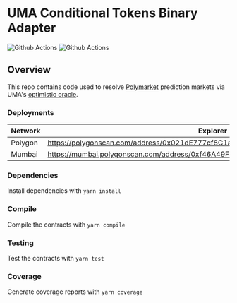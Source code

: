 # UMA Conditional Tokens Binary Adapter

![Github Actions](https://github.com/Polymarket/uma-conditional-tokens-adapter/workflows/Tests/badge.svg)
![Github Actions](https://github.com/Polymarket/uma-conditional-tokens-adapter/workflows/Lint/badge.svg)

## Overview

This repo contains code used to resolve [Polymarket](https://polymarket.com/) prediction markets via UMA's [optimistic oracle](https://docs.umaproject.org/oracle/optimistic-oracle-interface).


### Deployments

| Network          | Explorer                                                                          |
| ---------------- | --------------------------------------------------------------------------------- |
| Polygon          | https://polygonscan.com/address/0x021dE777cf8C1a9d97bD93F4a587d7Fb7C982800        |
| Mumbai           | https://mumbai.polygonscan.com/address/0xf46A49FF838f19DCA55D547b7ED793a03989aF7b |


### Dependencies

Install dependencies with `yarn install`


### Compile

Compile the contracts with `yarn compile`


### Testing

Test the contracts with `yarn test`

### Coverage

Generate coverage reports with `yarn coverage`
